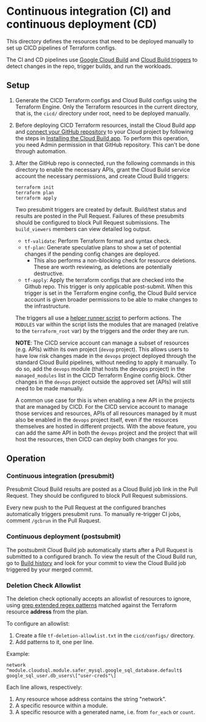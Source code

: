# Continuous integration (CI) and continuous deployment (CD)

This directory defines the resources that need to be deployed manually to set up
CICD pipelines of Terraform configs.

The CI and CD pipelines use
[Google Cloud Build](https://cloud.google.com/cloud-build) and
[Cloud Build triggers](https://cloud.google.com/cloud-build/docs/automating-builds/create-manage-triggers)
to detect changes in the repo, trigger builds, and run the workloads.

## Setup

1. Generate the CICD Terraform configs and Cloud Build configs using the
    Terraform Engine. Only the Terraform resources in the current directory,
    that is, the `cicd/` directory under root, need to be deployed manually.

1. Before deploying CICD Terraform resources, install the Cloud Build app and
    [connect your GitHub repository](https://console.cloud.google.com/cloud-build/triggers/connect)
    to your Cloud project by following the steps in
    [Installing the Cloud Build app](https://cloud.google.com/cloud-build/docs/automating-builds/create-github-app-triggers#installing_the_cloud_build_app).
    To perform this operation, you need Admin permission in that GitHub
    repository. This can't be done through automation.

1. After the GitHub repo is connected, run the following commands in this
    directory to enable the necessary APIs, grant the Cloud Build service
    account the necessary permissions, and create Cloud Build triggers:

    ```shell
    terraform init
    terraform plan
    terraform apply
    ```

    Two presubmit triggers are created by default. Build/test status and results
    are posted in the Pull Request. Failures of these presubmits should be
    configured to block Pull Request submissions. The `build_viewers` members
    can view detailed log output.

    * `tf-validate`: Perform Terraform format and syntax check.
    * `tf-plan`: Generate speculative plans to show a set of potential changes
        if the pending config changes are deployed.
        * This also performs a non-blocking check for resource deletions.
            These are worth reviewing, as deletions are potentially destructive.
    * `tf-apply`: Apply the terraform configs that are checked into the Github
        repo. This trigger is only applicable post-submit. When this trigger is
        set in the Terraform engine config, the Cloud Build service account is
        given broader permissions to be able to make changes to the
        infrastructure.

    The triggers all use a [helper runner script](./configs/run.sh) to perform
    actions. The `MODULES` var within the script lists the modules that are
    managed (relative to the `terraform_root` var) by the triggers and the order
    they are run.

    **NOTE**: The CICD service account can manage a subset of resources (e.g.
    APIs) within its own project (`devop` project). This allows users to have
    low risk changes made in the `devops` project deployed through the standard
    Cloud Build pipelines, without needing to apply it manually. To do so, add
    the `devops` module (that hosts the devops project) in the `managed_modules`
    list in the CICD Terraform Engine config block. Other changes in the
    `devops` project outside the approved set (APIs) will still need to be made
    manually.

    A common use case for this is when enabling a new API in the projects that
    are managed by CICD. For the CICD service account to manage those services
    and resources, APIs of all resources managed by it must also be enabled in
    the `devops` project itself, even if the resources themselves are hosted in
    different projects. With the above feature, you can add the same API in both
    the `devops` project and the project that will host the resources, then CICD
    can deploy both changes for you.

## Operation

### Continuous integration (presubmit)

Presubmit Cloud Build results are posted as a Cloud Build job link in the Pull
Request. They should be configured to block Pull Request submissions.

Every new push to the Pull Request at the configured branches automatically
triggers presubmit runs. To manually re-trigger CI jobs, comment `/gcbrun` in
the Pull Ruquest.

### Continuous deployment (postsubmit)

The postsubmit Cloud Build job automatically starts after a Pull Ruquest is
submitted to a configured branch. To view the result of the Cloud Build run, go
to [Build history](https://console.cloud.google.com/cloud-build/builds) and look
for your commit to view the Cloud Build job triggered by your merged commit.

### Deletion Check Allowlist

The deletion check optionally accepts an allowlist of resources to ignore, using
[grep extended regex patterns](https://en.wikipedia.org/wiki/Regular_expression#POSIX_extended)
matched against the Terraform resource **address** from the plan.

To configure an allowlist:

1. Create a file `tf-deletion-allowlist.txt` in the `cicd/configs/` directory.
2. Add patterns to it, one per line.

Example:

```text
network
^module.cloudsql.module.safer_mysql.google_sql_database.default$
google_sql_user.db_users\["user-creds"\]
```

Each line allows, respectively:

1. Any resource whose address contains the string "network".
2. A specific resource within a module.
3. A specific resource with a generated name, i.e. from `for_each` or `count`.

